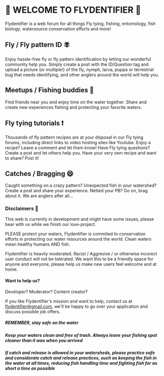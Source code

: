 # 👋 WELCOME TO FLYDENTIFIER 👋

Flydentifier is a web forum for all things Fly tying, fishing, entomology, fish biology, watersource conservation efforts and more!

## Fly / Fly pattern ID 🪰

Enjoy hassle-free fly or fly pattern identification by letting our wonderful community help you.
Simply create a post with the ID/Question tag and upload a picture (or multiple!) of the fly, nymph, larva, puppa or terrestrial bug that needs identifying, and other anglers around the world will help you.

## Meetups / Fishing buddies 🎣

Find friends near you and enjoy time on the water together.
Share and create new experiences fishing and protecting your favorite waters.

## Fly tying tutorials ❗

Thousands of fly pattern recipes are at your disposal in our Fly tying forums, including direct links to video hosting sites like Youtube.
Enjoy a recipe? Leave a comment and let them know!
Have Fly tying questions? Create a post and let others help you.
Have your very own recipe and want to share? Post it!

## Catches / Bragging 😄

Caught something on a crazy pattern? Unexpected fish in your watershed? Create a post and share your experience.
Netted your PB? Go on, brag about it. We are anglers after all...

### Disclaimers 🤝

This web is currently in development and might have some issues, please bear with us while we finish our love-project.

PLEASE protect your waters, Flydentifier is commited to conservation efforts in protecting our water resources around the world. Clean waters mean healthy humans AND fish.

Flydentifier is heavily moderated. Racist / Aggresive / or otherwise incorect user conduct will not be tolerated. We want this to be a friendly space for anyone and everyone, please help us make new users feel welcome and at home.

#### Want to help us?

Developer? Moderator? Content creator?  
  
If you like Flydentifier's mission and want to help, contact us at flydentifier@gmail.com, we'll be happy to go over your application and discuss possible job offers.

##### REMEMBER, stay safe on the water

##### Keep your waters clean and free of trash. Always leave your fishing spot cleaner than it was when you arrived

##### If catch and release is allowed in your watersheds, please practice safe and considerate catch and release practices, such as keeping the fish in the water at all times, reducing fish handling time and fighting fish for as short a time as possible
